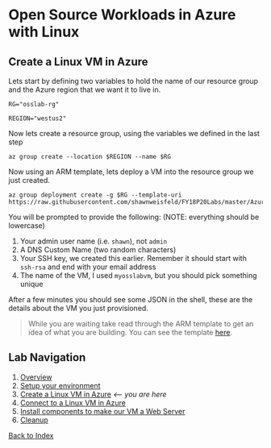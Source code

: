 # Open Source Workloads in Azure with Linux
## Create a Linux VM in Azure

Lets start by defining two variables to hold the name of our resource group and the Azure region that we want it to live in.

```
RG="osslab-rg"

REGION="westus2"
```

Now lets create a resource group, using the variables we defined in the last step

```
az group create --location $REGION --name $RG
```

Now using an ARM template, lets deploy a VM into the resource group we just created.

```
az group deployment create -g $RG --template-uri https://raw.githubusercontent.com/shawnweisfeld/FY18P20Labs/master/AzureIaaS/AzureOSS/assets/azuredeploy.json
```

You will be prompted to provide the following: (NOTE: everything should be lowercase)

1. Your admin user name (i.e. `shawn`), not `admin`
1. A DNS Custom Name (two random characters)
1. Your SSH key, we created this earlier. Remember it should start with `ssh-rsa` and end with your email address
1. The name of the VM, I used `myosslabvm`, but you should pick something unique

After a few minutes you should see some JSON in the shell, these are the details about the VM you just provisioned.
    
> While you are waiting take read through the ARM template to get an idea of what you are building. You can see the template [here](https://github.com/shawnweisfeld/FY18P20Labs/blob/master/AzureIaaS/AzureOSS/assets/azuredeploy.json).


## Lab Navigation
1. [Overview](./)
1. [Setup your environment](./step01.html)
1. [Create a Linux VM in Azure](./step02.html) *<-- you are here*
1. [Connect to a Linux VM in Azure](./step03.html)
1. [Install components to make our VM a Web Server](./step04.html)
1. [Cleanup](./step05.html)

[Back to Index](../../index.html)        